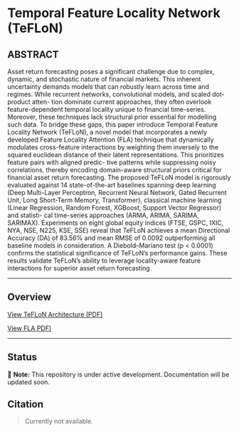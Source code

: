 # Temporal Feature Locality Network (TeFLoN)

## ABSTRACT
Asset return forecasting poses a significant challenge due to complex, dynamic, and stochastic nature
of financial markets. This inherent uncertainty demands models that can robustly learn across
time and regimes. While recurrent networks, convolutional models, and scaled dot-product atten-
tion dominate current approaches, they often overlook feature-dependent temporal locality unique
to financial time-series. Moreover, these techniques lack structural prior essential for modelling such
data. To bridge these gaps, this paper introduce Temporal Feature Locality Network (TeFLoN),
a novel model that incorporates a newly developed Feature Locality Attention (FLA) technique
that dynamically modulates cross-feature interactions by weighting them inversely to the squared
euclidean distance of their latent representations. This prioritizes feature pairs with aligned predic-
tive patterns while suppressing noisy correlations, thereby encoding domain-aware structural priors
critical for financial asset return forecasting. The proposed TeFLoN model is rigorously evaluated
against 14 state-of-the-art baselines spanning deep learning (Deep Multi-Layer Perceptron, Recurrent
Neural Network, Gated Recurrent Unit, Long Short-Term Memory, Transformer), classical machine
learning (Linear Regression, Random Forest, XGBoost, Support Vector Regressor) and statisti-
cal time-series approaches (ARMA, ARIMA, SARIMA, SARIMAX). Experiments on eight global
equity indices (FTSE, GSPC, IXIC, NYA, NSE, N225, KSE, SSE) reveal that TeFLoN achieves a
mean Directional Accuracy (DA) of 83.56% and mean RMSE of 0.0092 outperforming all baseline
models in consideration. A Diebold–Mariano test (p < 0.0001) confirms the statistical significance
of TeFLoN’s performance gains. These results validate TeFLoN’s ability to leverage locality-aware
feature interactions for superior asset return forecasting.

---

## Overview

[View TeFLoN Architecture (PDF)](./resources/teflon.pdf)


[View FLA PDF)](./resources/fla.pdf)

---

## Status

🚧 **Note:** This repository is under active development. Documentation will be updated soon.


## Citation

> Currently not available. 

